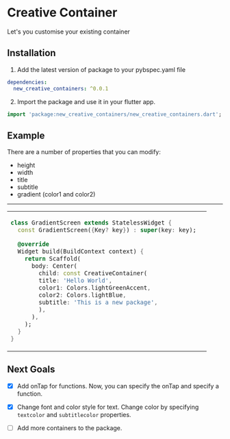 
# Creative Container
Let's you customise your existing container

## Installation

1. Add the latest version of package to your pybspec.yaml file
```yaml
dependencies:
  new_creative_containers: ^0.0.1
```
2. Import the package and use it in your flutter app.
```dart
import 'package:new_creative_containers/new_creative_containers.dart';
```


## Example
There are a number of properties that you can modify:

- height
- width
- title
- subtitle
- gradient (color1 and color2)

<hr>

<table>
<tr>
<td>

```dart
class GradientScreen extends StatelessWidget {  
  const GradientScreen({Key? key}) : super(key: key);

  @override  
  Widget build(BuildContext context) {  
    return Scaffold(  
      body: Center(  
        child: const CreativeContainer(  
        title: 'Hello World',  
        color1: Colors.lightGreenAccent,  
        color2: Colors.lightBlue,  
        subtitle: 'This is a new package',  
        ),  
      ),  
    );  
  }  
}
```


</td>
<td>
<img  src="https://user-images.githubusercontent.com/53579386/126896556-911d4778-04cd-49bf-b32a-01a6eb3b0155.jpeg"  alt="">
</td>
</tr>
</table>

## Next Goals

- [x] Add onTap for functions.
  Now, you can specify the onTap and specify a function.

- [x] Change font and color style for text.
  Change color by specifying `textcolor` and `subtitlecolor` properties.

- [ ] Add more containers to the package.
